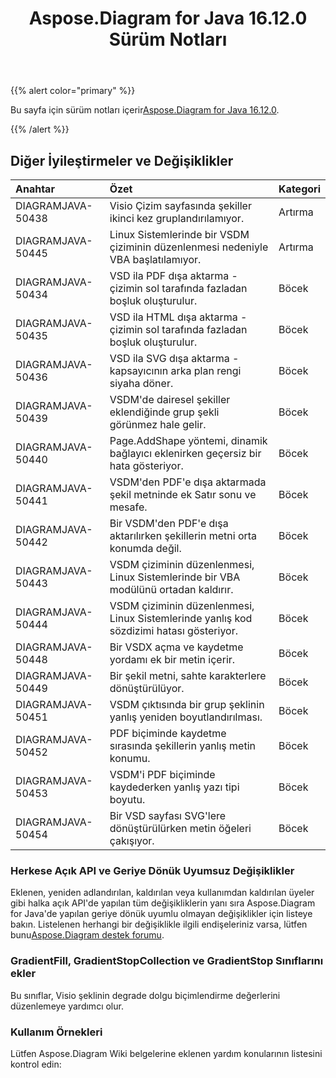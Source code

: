 ﻿---
title: Aspose.Diagram for Java 16.12.0 Sürüm Notları
type: docs
weight: 10
url: /tr/java/aspose-diagram-for-java-16-12-0-release-notes/
---
{{% alert color="primary" %}} 

 Bu sayfa için sürüm notları içerir[Aspose.Diagram for Java 16.12.0](https://docs.aspose.com/diagram/java/aspose-diagram-for-java-16-12-0-release-notes/).

{{% /alert %}} 
## **Diğer İyileştirmeler ve Değişiklikler**

|**Anahtar**|**Özet**|**Kategori**|
|:- |:- |:- |
|DIAGRAMJAVA-50438|Visio Çizim sayfasında şekiller ikinci kez gruplandırılamıyor.|Artırma|
|DIAGRAMJAVA-50445|Linux Sistemlerinde bir VSDM çiziminin düzenlenmesi nedeniyle VBA başlatılamıyor.|Artırma|
|DIAGRAMJAVA-50434|VSD ila PDF dışa aktarma - çizimin sol tarafında fazladan boşluk oluşturulur.|Böcek|
|DIAGRAMJAVA-50435|VSD ila HTML dışa aktarma - çizimin sol tarafında fazladan boşluk oluşturulur.|Böcek|
|DIAGRAMJAVA-50436|VSD ila SVG dışa aktarma - kapsayıcının arka plan rengi siyaha döner.|Böcek|
|DIAGRAMJAVA-50439|VSDM'de dairesel şekiller eklendiğinde grup şekli görünmez hale gelir.|Böcek|
|DIAGRAMJAVA-50440|Page.AddShape yöntemi, dinamik bağlayıcı eklenirken geçersiz bir hata gösteriyor.|Böcek|
|DIAGRAMJAVA-50441|VSDM'den PDF'e dışa aktarmada şekil metninde ek Satır sonu ve mesafe.|Böcek|
|DIAGRAMJAVA-50442|Bir VSDM'den PDF'e dışa aktarılırken şekillerin metni orta konumda değil.|Böcek|
|DIAGRAMJAVA-50443|VSDM çiziminin düzenlenmesi, Linux Sistemlerinde bir VBA modülünü ortadan kaldırır.|Böcek|
|DIAGRAMJAVA-50444|VSDM çiziminin düzenlenmesi, Linux Sistemlerinde yanlış kod sözdizimi hatası gösteriyor.|Böcek|
|DIAGRAMJAVA-50448|Bir VSDX açma ve kaydetme yordamı ek bir metin içerir.|Böcek|
|DIAGRAMJAVA-50449|Bir şekil metni, sahte karakterlere dönüştürülüyor.|Böcek|
|DIAGRAMJAVA-50451|VSDM çıktısında bir grup şeklinin yanlış yeniden boyutlandırılması.|Böcek|
|DIAGRAMJAVA-50452|PDF biçiminde kaydetme sırasında şekillerin yanlış metin konumu.|Böcek|
|DIAGRAMJAVA-50453|VSDM'i PDF biçiminde kaydederken yanlış yazı tipi boyutu.|Böcek|
|DIAGRAMJAVA-50454|Bir VSD sayfası SVG'lere dönüştürülürken metin öğeleri çakışıyor.|Böcek|
### **Herkese Açık API ve Geriye Dönük Uyumsuz Değişiklikler**
Eklenen, yeniden adlandırılan, kaldırılan veya kullanımdan kaldırılan üyeler gibi halka açık API'de yapılan tüm değişikliklerin yanı sıra Aspose.Diagram for Java'de yapılan geriye dönük uyumlu olmayan değişiklikler için listeye bakın. Listelenen herhangi bir değişiklikle ilgili endişeleriniz varsa, lütfen bunu[Aspose.Diagram destek forumu](https://forum.aspose.com/c/diagram/17).
### **GradientFill, GradientStopCollection ve GradientStop Sınıflarını ekler**
Bu sınıflar, Visio şeklinin degrade dolgu biçimlendirme değerlerini düzenlemeye yardımcı olur.
### **Kullanım Örnekleri**
Lütfen Aspose.Diagram Wiki belgelerine eklenen yardım konularının listesini kontrol edin:
